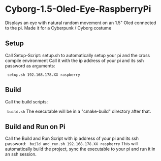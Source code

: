 # Cyborg-1.5-Oled-Eye-RaspberryPi
Displays an eye with natural random movement on an 1.5" Oled connected to the pi. Made it for a Cyberpunk / Cyborg costume 



## Setup
Call Setup-Script: setup.sh to automatically setup your pi and the cross compile environment
Call it with the ip address of your pi and its ssh password as arguments:

``` setup.sh 192.168.178.XX raspberry```

## Build
Call the build scripts:

``` build.sh```
The executable will be in a "cmake-build" directory after that.

## Build and Run on Pi
Call the Build and Run Script with ip address of your pi and its ssh password:
``` build_and_run.sh 192.168.178.XX raspberry```
This will automatically build the project, sync the executable to your pi and run it in an ssh session.
